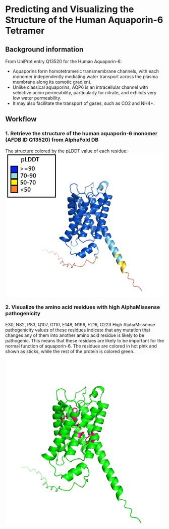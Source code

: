 # Predicting and Visualizing the Structure of the Human Aquaporin-6 Tetramer
## Background information
From UniProt entry Q13520 for the Human Aquaporin-6: 
- Aquaporins form homotetrameric transmembrane channels, with each monomer independently mediating water transport across the plasma membrane along its osmotic gradient.
- Unlike classical aquaporins, AQP6 is an intracellular channel with selective anion permeability, particularly for nitrate, and exhibits very low water permeability.
- It may also facilitate the transport of gases, such as CO2 and NH4+.
## Workflow
### 1. Retrieve the structure of the human aquaporin-6 monomer (AFDB ID Q13520) from AlphaFold DB
The structure colored by the pLDDT value of each residue:
![Q13520_structure](https://github.com/rmvjh27/aquaporin6-structure/blob/a7bab4a7979c49d6d8cbb7c9622325d54f85816d/Aquaporin6%20monomer.png)

### 2. Visualize the amino acid residues with high AlphaMissense pathogenicity
E30, N82, P83, Q107, G110, E148, N196, F216, G223
High AlphaMissense pathogenicity values of these residues indicate that any mutation that changes any of them into another amino acid residue is likely to be pathogenic. This means that these residues are likely to be important for the normal function of aquaporin-6.
The residues are colored in hot pink and shown as sticks, while the rest of the protein is colored green.
![highlight_res](https://github.com/rmvjh27/aquaporin6-structure/blob/main/Aquaporin6%20monomer-1.png)

